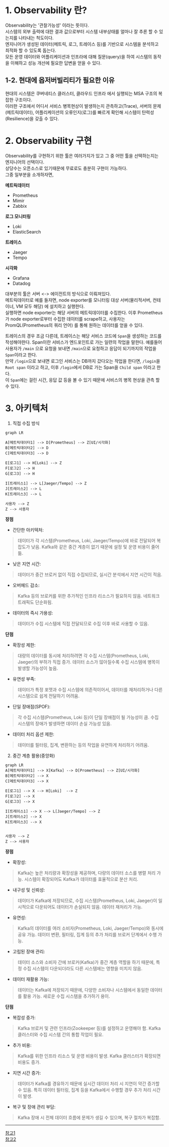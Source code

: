 # 1. Observability 란?
Observability는 '관찰가능성'  이라는 뜻이다.  
시스템의 외부 출력에 대한 결과 값으로부터 시스템 내부상태를 얼마나 잘 추론 할 수 있는지를 나타내는 척도이다.  
엔지니어가 생성된 데이터(메트릭, 로그, 트레이스 등)를 기반으로 시스템을 분석하고 최적화 할 수 있도록 돕는다.  
모든 운영 데이터와 어플리케이션과 인프라에 대해 질문(query)을 하여 시스템의 동작을 이해하고 성능 개선에 필요한 답변을 얻을 수 있다.


## 1-2. 현대에 옵저버빌리티가 필요한 이유
현대의 시스템은 쿠버네티스 클러스터, 클라우드 인프라 에서 실행되는 MSA 구조의 복잡한 구조이다.  
이러한 구조에서 어디서 서비스 병목현상이 발생하는지 관측하고(Trace), 서버의 문제(메트릭데이터), 어플리케이션의 오류인지(로그)를 빠르게 확인해
시스템이 탄력성(Resilience)을 갖출 수 있다.


# 2. Observability 구현
Observability를 구현하기 위한 툴은 여러가지가 있고 그 중 어떤 툴을 선택하는지는 엔지니어의 선택이다.  
상당수는 오픈소스로 있기때문에 무료로도 충분히 구현이 가능하다.  
그중 일부분을 소개하자면,

**메트릭데이터**
* Prometheus
* Mimir
* Zabbix

**로그 모니터링**
* Loki
* ElasticSearch

**트레이스**
* Jaeger
* Tempo

**시각화**
* Grafana
* Datadog


대부분의 툴은 서버 <-> 에이전트의 방식으로 이뤄져있다.  
메트릭데이터로 예를 들자면, node exporter를 모니터링 대상 서버(물리적서버, 컨테이너, VM 모두 해당) 에 설치하고 실행한다.  
실행하면 node exporter는 해당 서버의 메트릭데이터를 수집한다. 이후 Prometheus가 node exporter로부터 수집한 데이터를 scrape하고, 사용자는 PromQL(Prometheus의 쿼리 언어) 를 통해 원하는 데이터를 얻을 수 있다.

트레이스의 경우 조금 다른데, 트레이스는 해당 서비스 코드에 `Span`을 생성하는 코드를 작성해야한다.
Span이란 서비스가 엔드포인트로 가는 일련의 작업을 말한다.
예를들어 사용자가 `/main` 으로 요청을 보내면 `/main`으로 요청하고 응답이 되기까지의 작업을 `Span`이라고 한다.  
만약 `/login`으로 보내면 로그인 서비스는 DB까지 갔다오는 작업을 한다면, `/login`을 `Root span` 이라고 하고, 이후 `/login`에서 DB로 가는 Span을 `Child span` 이라고 한다.  
이 `Span`에는 걸린 시간, 응답 값 등을 볼 수 있기 때문에 서비스의 병목 현상을 관측 할 수 있다.




# 3. 아키텍처

1. 직접 수집 방식
```mermaid
graph LR

A[메트릭데이터1] --> D[Prometheus] --> Z[UI/시각화]
B[메트릭데이터2] --> D 
C[메트릭데이터3] --> D 

E[로그1] --> H[Loki] --> Z
F[로그2] --> H
G[로그3] --> H

I[트레이스1] --> L[Jaeger/Tempo] --> Z
J[트레이스2] --> L
K[트레이스3] --> L

사용자 --> Z
Z --> 사용자
```
**장점**
* 간단한 아키텍처:
>데이터가 각 시스템(Prometheus, Loki, Jaeger/Tempo)에 바로 전달되어 복잡도가 낮음.
Kafka와 같은 중간 계층이 없기 때문에 설정 및 운영 비용이 줄어듦.

* 낮은 지연 시간:
>데이터가 중간 브로커 없이 직접 수집되므로, 실시간 분석에서 지연 시간이 적음.

* 오버헤드 감소:
>Kafka 등의 브로커를 위한 추가적인 인프라 리소스가 필요하지 않음.
네트워크 트래픽도 단순화됨.

* 데이터의 즉시 가용성:
>데이터가 수집 시스템에 직접 전달되므로 수집 이후 바로 사용할 수 있음.

**단점**
* 확장성 제한:
>대량의 데이터를 동시에 처리하려면 각 수집 시스템(Prometheus, Loki, Jaeger)의 부하가 직접 증가.
데이터 소스가 많아질수록 수집 시스템에 병목이 발생할 가능성이 높음.

* 유연성 부족:
> 데이터가 특정 포맷과 수집 시스템에 의존적이어서, 데이터를 재처리하거나 다른 시스템으로 쉽게 전달하기 어려움.

* 단일 장애점(SPOF):
>각 수집 시스템(Prometheus, Loki 등)이 단일 장애점이 될 가능성이 큼.
수집 시스템의 장애가 발생하면 데이터 손실 가능성 있음.

* 데이터 처리 옵션 제한:
>데이터를 필터링, 집계, 변환하는 등의 작업을 유연하게 처리하기 어려움.


2. 중간 계층 활용(중앙화)
```mermaid
graph LR
A[메트릭데이터1] --> X[Kafka] --> D[Prometheus] --> Z[UI/시각화]
B[메트릭데이터2] --> X 
C[메트릭데이터3] --> X 

E[로그1] --> X --> H[Loki]  --> Z
F[로그2] --> X
G[로그3] --> X

I[트레이스1] --> X --> L[Jaeger/Tempo] --> Z
J[트레이스2] --> X
K[트레이스3] --> X


사용자 --> Z
Z --> 사용자
```
**장점**
* 확장성:
>Kafka는 높은 처리량과 확장성을 제공하며, 다량의 데이터 소스를 병렬 처리 가능.
시스템이 확장되어도 Kafka가 데이터를 효율적으로 분산 처리.
* 내구성 및 신뢰성:
>데이터가 Kafka에 저장되므로, 수집 시스템(Prometheus, Loki, Jaeger)이 일시적으로 다운되어도 데이터가 손실되지 않음.
데이터 재처리가 가능.
* 유연성:
>Kafka의 데이터를 여러 소비자(Prometheus, Loki, Jaeger/Tempo)와 동시에 공유 가능.
데이터 변환, 필터링, 집계 등의 추가 처리를 브로커 단계에서 수행 가능.

* 고립된 장애 관리:
>데이터 소스와 소비자 간에 브로커(Kafka)가 중간 계층 역할을 하기 때문에, 특정 수집 시스템이 다운되더라도 다른 시스템에는 영향을 미치지 않음.

* 데이터 재활용 가능:
>데이터는 Kafka에 저장되기 때문에, 다양한 소비자나 시스템에서 동일한 데이터를 활용 가능.
새로운 수집 시스템을 추가하기 용이.

**단점**
* 복잡성 증가:
>Kafka 브로커 및 관련 인프라(Zookeeper 등)를 설정하고 운영해야 함.
Kafka 클러스터와 수집 시스템 간의 통합 작업이 필요.

* 추가 비용:
>Kafka를 위한 인프라 리소스 및 운영 비용이 발생.
Kafka 클러스터가 확장되면 비용도 증가.

* 지연 시간 증가:
>데이터가 Kafka를 경유하기 때문에 실시간 데이터 처리 시 지연이 약간 증가할 수 있음.
특히 데이터 필터링, 집계 등을 Kafka에서 수행할 경우 추가 처리 시간이 발생.

* 복구 및 장애 관리 부담:
>Kafka 장애 시 전체 데이터 흐름에 문제가 생길 수 있으며, 복구 절차가 복잡함.


---
[참고1](https://newrelic.com/kr/blog/best-practices/what-is-observability)  
[참고2](https://vector.dev/docs/setup/deployment/topologies/#distributed)
